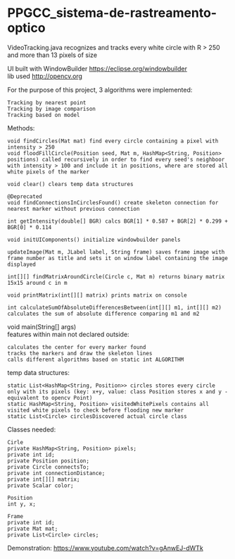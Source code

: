 # PPGCC_sistema-de-rastreamento-optico

VideoTracking.java recognizes and tracks every white circle with R > 250 and more than 13 pixels of size

UI built with WindowBuilder https://eclipse.org/windowbuilder <br />
lib used http://opencv.org

For the purpose of this project, 3 algorithms were implemented:

	Tracking by nearest point
	Tracking by image comparison
	Tracking based on model

Methods:

	void findCircles(Mat mat) find every circle containing a pixel with intensity > 250
	void floodFillCircle(Position seed, Mat m, HashMap<String, Position> positions) called recursively in order to find every seed's neighboor with intensity > 100 and include it in positions, where are stored all white pixels of the marker

	void clear() clears temp data structures

	@Deprecated
	void findConnectionsInCirclesFound() create skeleton connection for nearest marker without previous connection

	int getIntensity(double[] BGR) calcs BGR[1] * 0.587 + BGR[2] * 0.299 + BGR[0] * 0.114

	void initUIComponents() initialize windowbuilder panels

	updateImage(Mat m, JLabel label, String frame) saves frame image with frame number as title and sets it on window label containing the image displayed

	int[][] findMatrixAroundCircle(Circle c, Mat m) returns binary matrix 15x15 around c in m

	void printMatrix(int[][] matrix) prints matrix on console

	int calculateSumOfAbsoluteDifferencesBetween(int[][] m1, int[][] m2) calculates the sum of absolute difference comparing m1 and m2

void main(String[] args) <br />
features within main not declared outside:

	calculates the center for every marker found
	tracks the markers and draw the skeleton lines
	calls different algorithms based on static int ALGORITHM

temp data structures:

	static List<HashMap<String, Position>> circles stores every circle only with its pixels (key: x+y, value: class Position stores x and y - equivalent to opencv Point)
	static HashMap<String, Position> visitedWhitePixels contains all visited white pixels to check before flooding new marker
	static List<Circle> circlesDiscovered actual circle class


Classes needed:

	Cirle
	private HashMap<String, Position> pixels;
	private int id;
	private Position position;
	private Circle connectsTo;
	private int connectionDistance;
	private int[][] matrix;
	private Scalar color;

	Position
	int y, x;

	Frame
	private int id;
	private Mat mat;
	private List<Circle> circles;

Demonstration:
https://www.youtube.com/watch?v=gAnwEJ-dWTk